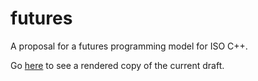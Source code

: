 # futures
A proposal for a futures programming model for ISO C++.

Go [here](https://api.csswg.org/bikeshed/?url=https://raw.githubusercontent.com/executors/futures/master/futures.bs&force=1) to see a rendered copy of the current draft.
